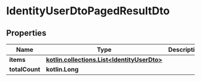 
# IdentityUserDtoPagedResultDto

## Properties
Name | Type | Description | Notes
------------ | ------------- | ------------- | -------------
**items** | [**kotlin.collections.List&lt;IdentityUserDto&gt;**](IdentityUserDto.md) |  |  [optional]
**totalCount** | **kotlin.Long** |  |  [optional]



